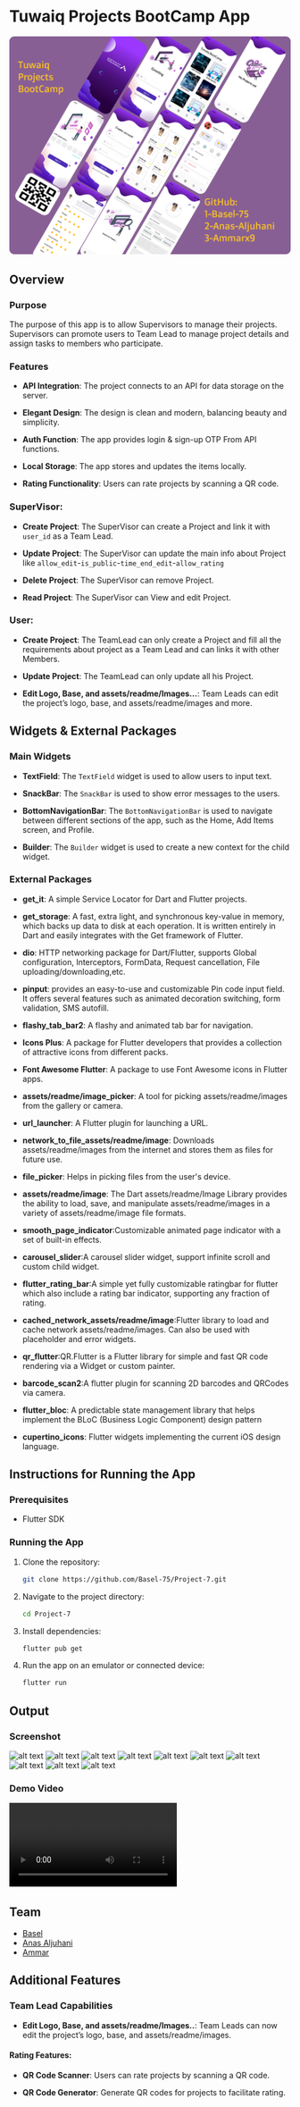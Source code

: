 # Tuwaiq Projects BootCamp App

![alt text](assets/readme/FigmaDesign.png)
## Overview

### Purpose
The purpose of this app is to allow Supervisors to manage their projects. Supervisors can promote users to Team Lead to manage project details and assign tasks to members who participate.

### Features
- **API Integration**: The project connects to an API for data storage on the server.

- **Elegant Design**: The design is clean and modern, balancing beauty and simplicity.

- **Auth Function**: The app provides login & sign-up OTP From API functions.

- **Local Storage**: The app stores and updates the items locally.

- **Rating Functionality**: Users can rate projects by scanning a QR code.

### **SuperVisor**:
- **Create Project**: The SuperVisor can create a Project and link it with `user_id` as a Team Lead.
  
- **Update Project**: The SuperVisor can update the main info about Project like `allow_edit`-`is_public`-`time_end_edit`-`allow_rating`
  
- **Delete Project**: The SuperVisor can remove Project.

- **Read Project**: The SuperVisor can View and edit Project.

### **User**:

- **Create Project**: The TeamLead can only create a Project and fill all the requirements about project as a Team Lead and  can links it with other Members.
  
- **Update Project**: The TeamLead can only update all his Project.

- **Edit Logo, Base, and assets/readme/Images...**: Team Leads can edit the project’s logo, base, and assets/readme/images and more.


## Widgets & External Packages

### Main Widgets
- **TextField**: The `TextField` widget is used to allow users to input text.

- **SnackBar**: The `SnackBar` is used to show error messages to the users.

- **BottomNavigationBar**: The `BottomNavigationBar` is used to navigate between different sections of the app, such as the Home, Add Items screen, and Profile.

- **Builder**: The `Builder` widget is used to create a new context for the child widget.

### External Packages
- **get_it**: A simple Service Locator for Dart and Flutter projects.

- **get_storage**: A fast, extra light, and synchronous key-value in memory, which backs up data to disk at each operation. It is written entirely in Dart and easily integrates with the Get framework of Flutter.

- **dio**: HTTP networking package for Dart/Flutter, supports Global configuration, Interceptors, FormData, Request cancellation, File uploading/downloading,etc.

- **pinput**: provides an easy-to-use and customizable Pin code input field. It offers several features such as animated decoration switching, form validation, SMS autofill.

- **flashy_tab_bar2**: A flashy and animated tab bar for navigation.

- **Icons Plus**: A package for Flutter developers that provides a collection of attractive icons from different packs.

- **Font Awesome Flutter**: A package to use Font Awesome icons in Flutter apps.

- **assets/readme/image_picker**: A tool for picking assets/readme/images from the gallery or camera.

- **url_launcher**: A Flutter plugin for launching a URL.

- **network_to_file_assets/readme/image**: Downloads assets/readme/images from the internet and stores them as files for future use.

- **file_picker**: Helps in picking files from the user's device.

- **assets/readme/image**: The Dart assets/readme/Image Library provides the ability to load, save, and manipulate assets/readme/images in a variety of assets/readme/image file formats.

- **smooth_page_indicator**:Customizable animated page indicator with a set of built-in effects.

- **carousel_slider**:A carousel slider widget, support infinite scroll and custom child widget.

- **flutter_rating_bar**:A simple yet fully customizable ratingbar for flutter which also include a rating bar indicator, supporting any fraction of rating.

- **cached_network_assets/readme/image**:Flutter library to load and cache network assets/readme/images. Can also be used with placeholder and error widgets.

- **qr_flutter**:QR.Flutter is a Flutter library for simple and fast QR code rendering via a Widget or custom painter.

- **barcode_scan2**:A flutter plugin for scanning 2D barcodes and QRCodes via camera.

- **flutter_bloc**: A predictable state management library that helps implement the BLoC (Business Logic Component) design pattern

- **cupertino_icons**: Flutter widgets implementing the current iOS design language.




## Instructions for Running the App

### Prerequisites
- Flutter SDK

### Running the App
1. Clone the repository: 
   ```bash
   git clone https://github.com/Basel-75/Project-7.git
2. Navigate to the project directory: 
   ```bash
   cd Project-7

3. Install dependencies: 
   ```bash
   flutter pub get

4. Run the app on an emulator or connected device: 
   ```bash
   flutter run


## Output

### Screenshot

![alt text](assets/readme/image-7.png)
![alt text](assets/readme/image-8.png)
![alt text](assets/readme/image-9.png)
![alt text](assets/readme/image.png)
![alt text](assets/readme/all.png)
![alt text](assets/readme/my.png)
![alt text](assets/readme/search.png)
![alt text](assets/readme/profile.png)
![alt text](assets/readme/info.png)
![alt text](assets/readme/rate.png)

### Demo Video

![Demo video](assets/readme/vedio.mp4)

## Team

- [Basel](https://github.com/Basel-75)
- [Anas Aljuhani](https://github.com/Anas-Aljuhani)
- [Ammar](https://github.com/Ammarx9)

## Additional Features

### Team Lead Capabilities

- **Edit Logo, Base, and assets/readme/Images..**: Team Leads can now edit the project’s logo, base, and assets/readme/images.

#### Rating Features:

- **QR Code Scanner**: Users can rate projects by scanning a QR code.

- **QR Code Generator**: Generate QR codes for projects to facilitate rating.